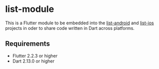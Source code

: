# list-module
This is a Flutter module to be embedded into 
the [list-android](https://github.com/cyliong/list-android)
and [list-ios](https://github.com/cyliong/list-ios) projects
in oder to share code written in Dart across platforms.

## Requirements
- Flutter 2.2.3 or higher
- Dart 2.13.0 or higher